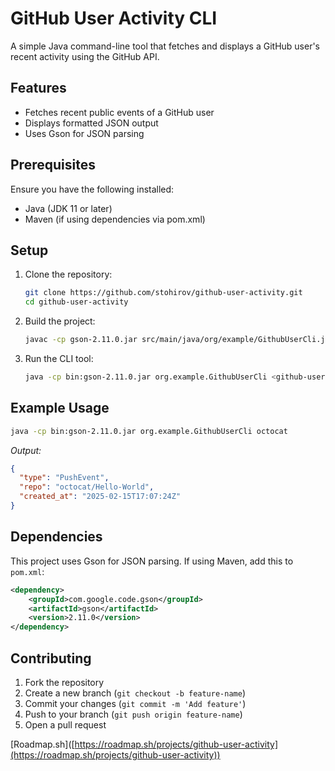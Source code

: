 # GitHub User Activity CLI

A simple Java command-line tool that fetches and displays a GitHub user's recent activity using the GitHub API.

## Features

- Fetches recent public events of a GitHub user
- Displays formatted JSON output
- Uses Gson for JSON parsing

## Prerequisites

Ensure you have the following installed:

- Java (JDK 11 or later)
- Maven (if using dependencies via pom.xml)

## Setup

1. Clone the repository:
   ```sh
   git clone https://github.com/stohirov/github-user-activity.git
   cd github-user-activity
   ```
2. Build the project:
   ```sh
   javac -cp gson-2.11.0.jar src/main/java/org/example/GithubUserCli.java -d bin
   ```
3. Run the CLI tool:
   ```sh
   java -cp bin:gson-2.11.0.jar org.example.GithubUserCli <github-username>
   ```

## Example Usage

```sh
java -cp bin:gson-2.11.0.jar org.example.GithubUserCli octocat
```

*Output:*

```json
{
  "type": "PushEvent",
  "repo": "octocat/Hello-World",
  "created_at": "2025-02-15T17:07:24Z"
}
```

## Dependencies

This project uses Gson for JSON parsing. If using Maven, add this to `pom.xml`:

```xml
<dependency>
    <groupId>com.google.code.gson</groupId>
    <artifactId>gson</artifactId>
    <version>2.11.0</version>
</dependency>
```

## Contributing

1. Fork the repository
2. Create a new branch (`git checkout -b feature-name`)
3. Commit your changes (`git commit -m 'Add feature'`)
4. Push to your branch (`git push origin feature-name`)
5. Open a pull request

[Roadmap.sh]\([https://roadmap.sh/projects/github-user-activity](https://roadmap.sh/projects/github-user-activity))
